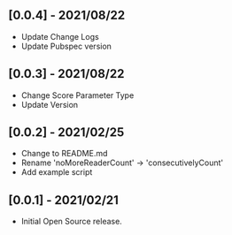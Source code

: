 ## [0.0.4] - 2021/08/22

* Update Change Logs
* Update Pubspec version

## [0.0.3] - 2021/08/22

* Change Score Parameter Type
* Update Version

## [0.0.2] - 2021/02/25

* Change to README.md
* Rename 'noMoreReaderCount' -> 'consecutivelyCount'
* Add example script

## [0.0.1] - 2021/02/21

* Initial Open Source release.
